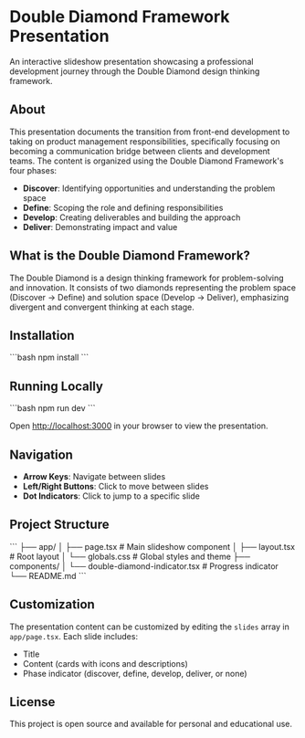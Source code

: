 # Double Diamond Framework Presentation

An interactive slideshow presentation showcasing a professional development journey through the Double Diamond design thinking framework.

## About

This presentation documents the transition from front-end development to taking on product management responsibilities, specifically focusing on becoming a communication bridge between clients and development teams. The content is organized using the Double Diamond Framework's four phases:

- **Discover**: Identifying opportunities and understanding the problem space
- **Define**: Scoping the role and defining responsibilities
- **Develop**: Creating deliverables and building the approach
- **Deliver**: Demonstrating impact and value

## What is the Double Diamond Framework?

The Double Diamond is a design thinking framework for problem-solving and innovation. It consists of two diamonds representing the problem space (Discover → Define) and solution space (Develop → Deliver), emphasizing divergent and convergent thinking at each stage.

## Installation

\`\`\`bash
npm install
\`\`\`

## Running Locally

\`\`\`bash
npm run dev
\`\`\`

Open [http://localhost:3000](http://localhost:3000) in your browser to view the presentation.

## Navigation

- **Arrow Keys**: Navigate between slides
- **Left/Right Buttons**: Click to move between slides
- **Dot Indicators**: Click to jump to a specific slide

## Project Structure

\`\`\`
├── app/
│   ├── page.tsx          # Main slideshow component
│   ├── layout.tsx        # Root layout
│   └── globals.css       # Global styles and theme
├── components/
│   └── double-diamond-indicator.tsx  # Progress indicator
└── README.md
\`\`\`

## Customization

The presentation content can be customized by editing the `slides` array in `app/page.tsx`. Each slide includes:
- Title
- Content (cards with icons and descriptions)
- Phase indicator (discover, define, develop, deliver, or none)

## License

This project is open source and available for personal and educational use.
